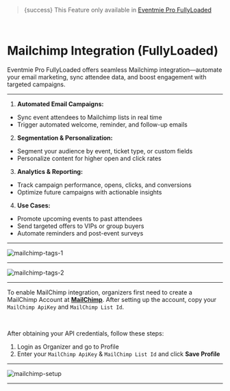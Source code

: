 <!--
Meta Description: Learn how to integrate MailChimp with Eventmie Pro FullyLoaded. Step-by-step guide for subscribing event attendees, using event tags, and sending targeted email campaigns with MailChimp in your Laravel event management platform.
Meta Keywords: MailChimp, Eventmie Pro FullyLoaded, Laravel MailChimp integration, email marketing, attendee subscription, event tags, organizer, promotional emails, event management, Classiebit
-->
> {success} This Feature only available in [Eventmie Pro FullyLoaded](https://classiebit.com/eventmie-pro-fullyloaded)

<br>

# Mailchimp Integration (FullyLoaded)

Eventmie Pro FullyLoaded offers seamless Mailchimp integration—automate your email marketing, sync attendee data, and boost engagement with targeted campaigns.

---

1. **Automated Email Campaigns:**
  - Sync event attendees to Mailchimp lists in real time
  - Trigger automated welcome, reminder, and follow-up emails
2. **Segmentation & Personalization:**
  - Segment your audience by event, ticket type, or custom fields
  - Personalize content for higher open and click rates
3. **Analytics & Reporting:**
  - Track campaign performance, opens, clicks, and conversions
  - Optimize future campaigns with actionable insights
4. **Use Cases:**
  - Promote upcoming events to past attendees
  - Send targeted offers to VIPs or group buyers
  - Automate reminders and post-event surveys


---

![mailchimp-tags-1](/images/fullyloaded/mailchimp-tags-1.webp "mailchimp-tags-1")

---

![mailchimp-tags-2](/images/fullyloaded/mailchimp-tags-2.webp "mailchimp-tags-2")

---

To enable MailChimp integration, organizers first need to create a MailChimp Account at **[MailChimp](https://mailchimp.com/)**. After setting up the account, copy your `MailChimp ApiKey` and `MailChimp List Id`.

<br>

After obtaining your API credentials, follow these steps:

1. Login as Organizer and go to Profile
2. Enter your `MailChimp ApiKey` & `MailChimp List Id` and click **Save Profile**

---

![mailchimp-setup](/images/v3/Mail-chimp-integration-image-19.webp "mailchimp-setup")

---
